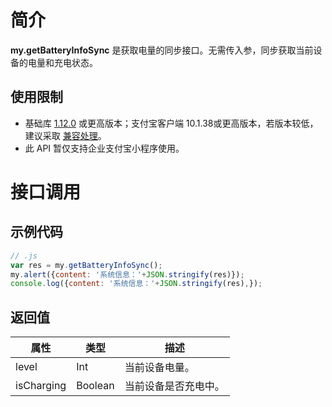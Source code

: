 
# 简介
**my.getBatteryInfoSync** 是获取电量的同步接口。无需传入参，同步获取当前设备的电量和充电状态。

## 使用限制

- 基础库 [1.12.0](https://opendocs.alipay.com/mini/framework/lib) 或更高版本；支付宝客户端 10.1.38或更高版本，若版本较低，建议采取 [兼容处理](/mini/framework/compatibility)。
- 此 API 暂仅支持企业支付宝小程序使用。

# 接口调用

## 示例代码
```javascript
// .js
var res = my.getBatteryInfoSync();
my.alert({content: '系统信息：'+JSON.stringify(res)});
console.log({content: '系统信息：'+JSON.stringify(res),});
```

## 返回值
| **属性** | **类型** | **描述** |
| --- | --- | --- |
| level | Int | 当前设备电量。 |
| isCharging | Boolean | 当前设备是否充电中。 |

